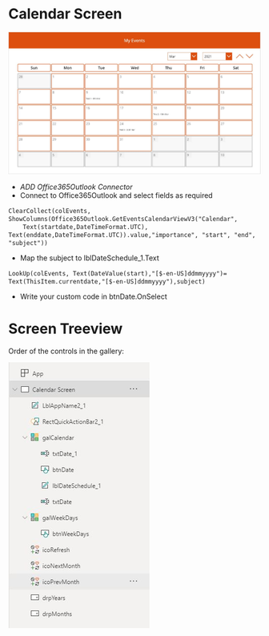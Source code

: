 # Calendar Screen

![Calendar](./images/calendar.JPG?raw=true)


- *ADD Office365Outlook Connector*
- Connect to Office365Outlook and select fields as required
```
ClearCollect(colEvents, ShowColumns(Office365Outlook.GetEventsCalendarViewV3("Calendar", 
    Text(startdate,DateTimeFormat.UTC), Text(enddate,DateTimeFormat.UTC)).value,"importance", "start", "end", "subject"))
```
- Map the subject to lblDateSchedule_1.Text

```
LookUp(colEvents, Text(DateValue(start),"[$-en-US]ddmmyyyy")= Text(ThisItem.currentdate,"[$-en-US]ddmmyyyy"),subject)
```

- Write your custom code in btnDate.OnSelect

# Screen Treeview

Order of the controls in the gallery:

![Treeview](./images/treeview.JPG?raw=true)
